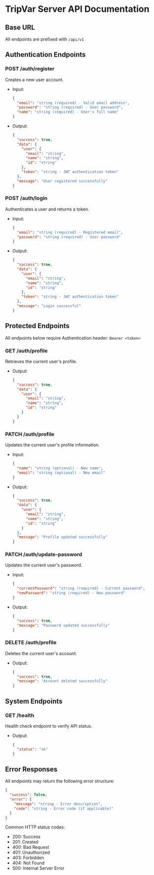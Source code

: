 # TripVar Server API Documentation

## Base URL
All endpoints are prefixed with `/api/v1`

## Authentication Endpoints

### POST /auth/register
Creates a new user account.
- Input:
  ```json
  {
    "email": "string (required) - Valid email address",
    "password": "string (required) - User password",
    "name": "string (required) - User's full name"
  }
  ```
- Output:
  ```json
  {
    "success": true,
    "data": {
      "user": {
        "email": "string",
        "name": "string",
        "id": "string"
      },
      "token": "string - JWT authentication token"
    },
    "message": "User registered successfully"
  }
  ```

### POST /auth/login
Authenticates a user and returns a token.
- Input:
  ```json
  {
    "email": "string (required) - Registered email",
    "password": "string (required) - User password"
  }
  ```
- Output:
  ```json
  {
    "success": true,
    "data": {
      "user": {
        "email": "string",
        "name": "string",
        "id": "string"
      },
      "token": "string - JWT authentication token"
    },
    "message": "Login successful"
  }
  ```

## Protected Endpoints
All endpoints below require Authentication header: `Bearer <token>`

### GET /auth/profile
Retrieves the current user's profile.
- Output:
  ```json
  {
    "success": true,
    "data": {
      "user": {
        "email": "string",
        "name": "string",
        "id": "string"
      }
    }
  }
  ```

### PATCH /auth/profile
Updates the current user's profile information.
- Input:
  ```json
  {
    "name": "string (optional) - New name",
    "email": "string (optional) - New email"
  }
  ```
- Output:
  ```json
  {
    "success": true,
    "data": {
      "user": {
        "email": "string",
        "name": "string",
        "id": "string"
      }
    },
    "message": "Profile updated successfully"
  }
  ```

### PATCH /auth/update-password
Updates the current user's password.
- Input:
  ```json
  {
    "currentPassword": "string (required) - Current password",
    "newPassword": "string (required) - New password"
  }
  ```
- Output:
  ```json
  {
    "success": true,
    "message": "Password updated successfully"
  }
  ```

### DELETE /auth/profile
Deletes the current user's account.
- Output:
  ```json
  {
    "success": true,
    "message": "Account deleted successfully"
  }
  ```

## System Endpoints

### GET /health
Health check endpoint to verify API status.
- Output:
  ```json
  {
    "status": "ok"
  }
  ```

## Error Responses
All endpoints may return the following error structure:
```json
{
  "success": false,
  "error": {
    "message": "string - Error description",
    "code": "string - Error code (if applicable)"
  }
}
```

Common HTTP status codes:
- 200: Success
- 201: Created
- 400: Bad Request
- 401: Unauthorized
- 403: Forbidden
- 404: Not Found
- 500: Internal Server Error
